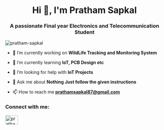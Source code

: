 
<h1 align="center">Hi 👋, I'm Pratham Sapkal</h1>
<h3 align="center">A passionate Final year Electronics and Telecommunication Student</h3>


<p align="left"> <img src="https://komarev.com/ghpvc/?username=pratham-sapkal&label=Profile%20views&color=0e75b6&style=flat" alt="pratham-sapkal" /> </p>

- 🔭 I’m currently working on **WildLife Tracking and Monitoring System**

- 🌱 I’m currently learning **IoT, PCB Design etc**

- 🤝 I’m looking for help with **IoT Projects**

- 💬 Ask me about **Nothing Just follow the given instructions**

- 📫 How to reach me **prathamsapkal87@gmail.com**

<h3 align="left">Connect with me:</h3>
<p align="left">
<a href="https://www.linkedin.com/in/pratham-sapkal-185784188/" target="blank"><img align="center" src="https://raw.githubusercontent.com/rahuldkjain/github-profile-readme-generator/master/src/images/icons/Social/linked-in-alt.svg" alt="pratham sapkal" height="30" width="40" /></a>
</p>




